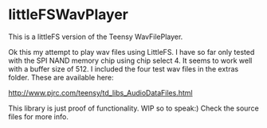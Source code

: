 # littleFSWavPlayer
This is a littleFS version of the Teensy WavFilePlayer.

Ok this my attempt to play wav files using LittleFS. I have so far only tested with the SPI NAND memory chip using chip select 4.
It seems to work well with a buffer size of 512. I included the four test wav files in the extras folder. These are available here:

http://www.pjrc.com/teensy/td_libs_AudioDataFiles.html

This library is just proof of functionality. WIP so to speak:)
Check the source files for more info.
